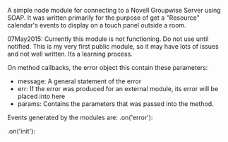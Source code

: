 A simple node module for connecting to a Novell Groupwise Server using SOAP.
It was written primarily for the purpose of get a "Resource" calendar's events to display on a touch panel outside a room.

07May2015:
Currently this module is not functioning. Do not use until notified.
This is my very first public module, so it may have lots of issues and not well written. Its a learning process.


On method callbacks, the error object this contain these parameters:
 - message: A general statement of the error
 - err: If the error was produced for an external module, its error will be placed into here
 - params: Contains the parameters that was passed into the method.
 
 
Events generated by the modules are:
 .on('error'): 
 
 .on('init'):
